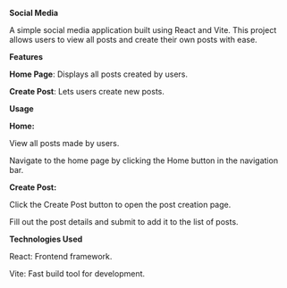 **Social Media**

A simple social media application built using React and Vite. This project allows users to view all posts and create their own posts with ease.

**Features**

**Home Page**: Displays all posts created by users.

**Create Post**: Lets users create new posts.

**Usage**

**Home:**

View all posts made by users.

Navigate to the home page by clicking the Home button in the navigation bar.


**Create Post:**

Click the Create Post button to open the post creation page.

Fill out the post details and submit to add it to the list of posts.



**Technologies Used**

React: Frontend framework.

Vite: Fast build tool for development.
